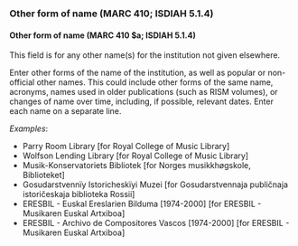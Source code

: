 ### Other form of name (MARC 410; ISDIAH 5.1.4)

#### Other form of name (MARC 410 $a; ISDIAH 5.1.4)

This field is for any other name(s) for the institution not given elsewhere.

Enter other forms of the name of the institution, as well as popular or non-official other names. This could include other forms of the same name, acronyms, names used in older publications (such as RISM volumes), or changes of name over time, including, if possible, relevant dates. Enter each name on a separate line.

_Examples_:

- Parry Room Library [for Royal College of Music Library]
- Wolfson Lending Library [for Royal College of Music Library]
- Musik-Konservatoriets Bibliotek [for Norges musikkhøgskole, Biblioteket]
- Gosudarstvennïy Istoricheskïyi Muzei [for Gosudarstvennaja publičnaja istoričeskaja biblioteka Rossii]
- ERESBIL - Euskal Ereslarien Bilduma \[1974-2000\] \[for ERESBIL - Musikaren Euskal Artxiboa\]
- ERESBIL - Archivo de Compositores Vascos \[1974-2000\] \[for ERESBIL - Musikaren Euskal Artxiboa\]
